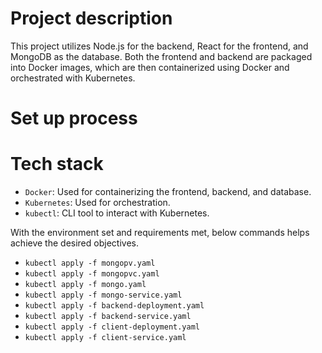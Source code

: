 # Project description

This project utilizes Node.js for the backend, React for the frontend, and MongoDB as the database. Both the frontend and backend are packaged into Docker images, which are then containerized using Docker and orchestrated with Kubernetes.

# Set up process

# Tech stack

- `Docker`: Used for containerizing the frontend, backend, and database.
- `Kubernetes`: Used for orchestration.
- `kubectl`: CLI tool to interact with Kubernetes.

With the environment set and requirements met, below commands helps achieve the desired objectives.

- `kubectl apply -f mongopv.yaml`
- `kubectl apply -f mongopvc.yaml`
- `kubectl apply -f mongo.yaml`
- `kubectl apply -f mongo-service.yaml`
- `kubectl apply -f backend-deployment.yaml`
- `kubectl apply -f backend-service.yaml`
- `kubectl apply -f client-deployment.yaml`
- `kubectl apply -f client-service.yaml`

